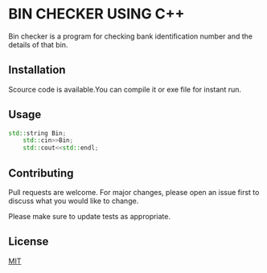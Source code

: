 # BIN CHECKER USING C++

Bin checker is a program for checking bank identification number and the details of that bin.

## Installation

Scource code is available.You can compile it or exe file for instant run.


## Usage

```cpp
std::string Bin;
	std::cin>>Bin;
	std::cout<<std::endl;
```

## Contributing
Pull requests are welcome. For major changes, please open an issue first to discuss what you would like to change.

Please make sure to update tests as appropriate.

## License
[MIT](https://choosealicense.com/licenses/mit/)
